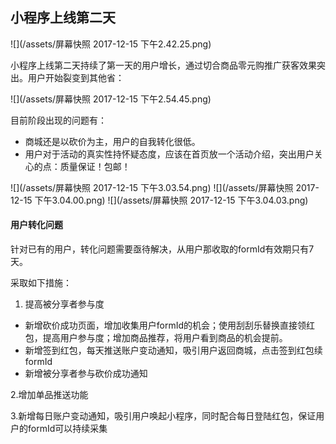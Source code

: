 ## 小程序上线第二天

![](/assets/屏幕快照 2017-12-15 下午2.42.25.png)

小程序上线第二天持续了第一天的用户增长，通过切合商品零元购推广获客效果突出。用户开始裂变到其他省：

![](/assets/屏幕快照 2017-12-15 下午2.54.45.png)

目前阶段出现的问题有：

* 商城还是以砍价为主，用户的自我转化很低。
* 用户对于活动的真实性持怀疑态度，应该在首页放一个活动介绍，突出用户关心的点：质量保证！包邮！

![](/assets/屏幕快照 2017-12-15 下午3.03.54.png)
![](/assets/屏幕快照 2017-12-15 下午3.04.00.png)
![](/assets/屏幕快照 2017-12-15 下午3.04.03.png)

#### 用户转化问题

针对已有的用户，转化问题需要亟待解决，从用户那收取的formId有效期只有7天。

采取如下措施：
1. 提高被分享者参与度   
* 新增砍价成功页面，增加收集用户formId的机会；使用刮刮乐替换直接领红包，提高用户参与度；增加商品推荐，将用户看到商品的机会提前。
* 新增签到红包，每天推送账户变动通知，吸引用户返回商城，点击签到红包续formId
* 新增被分享者参与砍价成功通知

2.增加单品推送功能

3.新增每日账户变动通知，吸引用户唤起小程序，同时配合每日登陆红包，保证用户的formId可以持续采集
